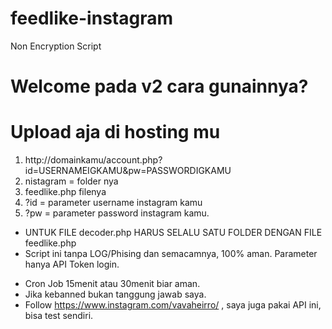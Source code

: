 # feedlike-instagram
Non Encryption Script

# Welcome pada v2 cara gunainnya?
# Upload aja di hosting mu

1. http://domainkamu/account.php?id=USERNAMEIGKAMU&pw=PASSWORDIGKAMU
2. nistagram = folder nya
3. feedlike.php filenya
4. ?id = parameter username instagram kamu
5. ?pw = parameter password instagram kamu.

- UNTUK FILE decoder.php HARUS SELALU SATU FOLDER DENGAN FILE feedlike.php
- Script ini tanpa LOG/Phising dan semacamnya, 100% aman. Parameter hanya API Token login.

* Cron Job 15menit atau 30menit biar aman.
* Jika kebanned bukan tanggung jawab saya.
* Follow https://www.instagram.com/vavaheirro/ , saya juga pakai API ini, bisa test sendiri.
